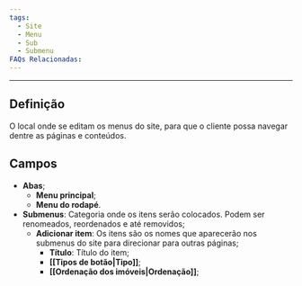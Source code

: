 ```yaml
---
tags:
  - Site
  - Menu
  - Sub
  - Submenu
FAQs Relacionadas:
---
```

---
## Definição

O local onde se editam os menus do site, para que o cliente possa navegar dentre as páginas e conteúdos.

## Campos

- **Abas**;
	- **Menu principal**;
	- **Menu do rodapé**.
- **Submenus**: Categoria onde os itens serão colocados. Podem ser renomeados, reordenados e até removidos;
	- **Adicionar item**: Os itens são os nomes que aparecerão nos submenus do site para direcionar para outras páginas;
		- **Título**: Título do item;
		- **[[Tipos de botão|Tipo]]**;
		- **[[Ordenação dos imóveis|Ordenação]]**;